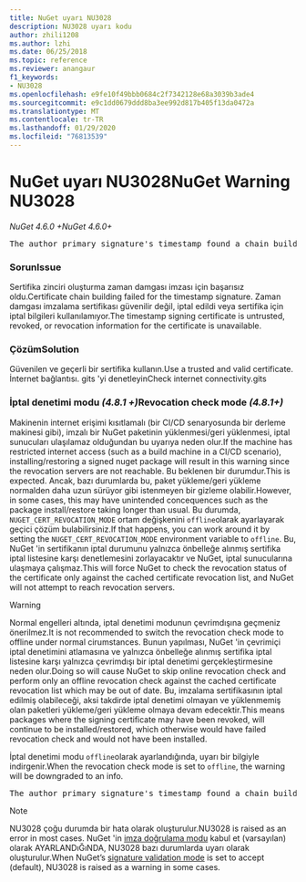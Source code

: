 ```yaml
---
title: NuGet uyarı NU3028
description: NU3028 uyarı kodu
author: zhili1208
ms.author: lzhi
ms.date: 06/25/2018
ms.topic: reference
ms.reviewer: anangaur
f1_keywords:
- NU3028
ms.openlocfilehash: e9fe10f49bbb0684c2f7342128e68a3039b3ade4
ms.sourcegitcommit: e9c1dd0679ddd8ba3ee992d817b405f13da0472a
ms.translationtype: MT
ms.contentlocale: tr-TR
ms.lasthandoff: 01/29/2020
ms.locfileid: "76813539"
---
```

# <a name="nuget-warning-nu3028"></a><span data-ttu-id="e2def-103">NuGet uyarı NU3028</span><span class="sxs-lookup"><span data-stu-id="e2def-103">NuGet Warning NU3028</span></span>

<span data-ttu-id="e2def-104">*NuGet 4.6.0 +*</span><span class="sxs-lookup"><span data-stu-id="e2def-104">*NuGet 4.6.0+*</span></span>

<pre>The author primary signature's timestamp found a chain building issue: The revocation function was unable to check revocation because the revocation server could not be reached. For more information, visit https://aka.ms/certificateRevocationMode</pre>

### <a name="issue"></a><span data-ttu-id="e2def-105">Sorun</span><span class="sxs-lookup"><span data-stu-id="e2def-105">Issue</span></span>
<span data-ttu-id="e2def-106">Sertifika zinciri oluşturma zaman damgası imzası için başarısız oldu.</span><span class="sxs-lookup"><span data-stu-id="e2def-106">Certificate chain building failed for the timestamp signature.</span></span> <span data-ttu-id="e2def-107">Zaman damgası imzalama sertifikası güvenilir değil, iptal edildi veya sertifika için iptal bilgileri kullanılamıyor.</span><span class="sxs-lookup"><span data-stu-id="e2def-107">The timestamp signing certificate is untrusted, revoked, or revocation information for the certificate is unavailable.</span></span>

### <a name="solution"></a><span data-ttu-id="e2def-108">Çözüm</span><span class="sxs-lookup"><span data-stu-id="e2def-108">Solution</span></span>
<span data-ttu-id="e2def-109">Güvenilen ve geçerli bir sertifika kullanın.</span><span class="sxs-lookup"><span data-stu-id="e2def-109">Use a trusted and valid certificate.</span></span> <span data-ttu-id="e2def-110">İnternet bağlantısı. gits 'yi denetleyin</span><span class="sxs-lookup"><span data-stu-id="e2def-110">Check internet connectivity.gits</span></span>

### <a name="revocation-check-mode-481"></a><span data-ttu-id="e2def-111">İptal denetimi modu *(4.8.1 +)*</span><span class="sxs-lookup"><span data-stu-id="e2def-111">Revocation check mode *(4.8.1+)*</span></span>
<span data-ttu-id="e2def-112">Makinenin internet erişimi kısıtlamalı (bir CI/CD senaryosunda bir derleme makinesi gibi), imzalı bir NuGet paketinin yüklenmesi/geri yüklenmesi, iptal sunucuları ulaşılamaz olduğundan bu uyarıya neden olur.</span><span class="sxs-lookup"><span data-stu-id="e2def-112">If the machine has restricted internet access (such as a build machine in a CI/CD scenario), installing/restoring a signed nuget package will result in this warning since the revocation servers are not reachable.</span></span> <span data-ttu-id="e2def-113">Bu beklenen bir durumdur.</span><span class="sxs-lookup"><span data-stu-id="e2def-113">This is expected.</span></span>
<span data-ttu-id="e2def-114">Ancak, bazı durumlarda bu, paket yükleme/geri yükleme normalden daha uzun sürüyor gibi istenmeyen bir gizleme olabilir.</span><span class="sxs-lookup"><span data-stu-id="e2def-114">However, in some cases, this may have unintended concequences such as the package install/restore taking longer than usual.</span></span> <span data-ttu-id="e2def-115">Bu durumda, `NUGET_CERT_REVOCATION_MODE` ortam değişkenini `offline`olarak ayarlayarak geçici çözüm bulabilirsiniz.</span><span class="sxs-lookup"><span data-stu-id="e2def-115">If that happens, you can work around it by setting the `NUGET_CERT_REVOCATION_MODE` environment variable to `offline`.</span></span> <span data-ttu-id="e2def-116">Bu, NuGet 'in sertifikanın iptal durumunu yalnızca önbelleğe alınmış sertifika iptal listesine karşı denetlemesini zorlayacaktır ve NuGet, iptal sunucularına ulaşmaya çalışmaz.</span><span class="sxs-lookup"><span data-stu-id="e2def-116">This will force NuGet to check the revocation status of the certificate only against the cached certificate revocation list, and NuGet will not attempt to reach revocation servers.</span></span>

> [!Warning]
> <span data-ttu-id="e2def-117">Normal engelleri altında, iptal denetimi modunun çevrimdışına geçmeniz önerilmez.</span><span class="sxs-lookup"><span data-stu-id="e2def-117">It is not recommended to switch the revocation check mode to offline under normal cirumstances.</span></span> <span data-ttu-id="e2def-118">Bunun yapılması, NuGet 'in çevrimiçi iptal denetimini atlamasına ve yalnızca önbelleğe alınmış sertifika iptal listesine karşı yalnızca çevrimdışı bir iptal denetimi gerçekleştirmesine neden olur.</span><span class="sxs-lookup"><span data-stu-id="e2def-118">Doing so will cause NuGet to skip online revocation check and perform only an offline revocation check against the cached certificate revocation list which may be out of date.</span></span> <span data-ttu-id="e2def-119">Bu, imzalama sertifikasının iptal edilmiş olabileceği, aksi takdirde iptal denetimi olmayan ve yüklenmemiş olan paketleri yükleme/geri yükleme olmaya devam edecektir.</span><span class="sxs-lookup"><span data-stu-id="e2def-119">This means packages where the signing certificate may have been revoked, will continue to be installed/restored, which otherwise would have failed revocation check and would not have been installed.</span></span>

<span data-ttu-id="e2def-120">İptal denetimi modu `offline`olarak ayarlandığında, uyarı bir bilgiyle indirgenir.</span><span class="sxs-lookup"><span data-stu-id="e2def-120">When the revocation check mode is set to `offline`, the warning will be downgraded to an info.</span></span>

<pre>The author primary signature's timestamp found a chain building issue: The revocation function was unable to check revocation because the certificate is not available in the cached certificate revocation list and NUGET_CERT_REVOCATION_MODE environment variable has been set to offline. For more information, visit https://aka.ms/certificateRevocationMode.</pre>

> [!Note]
> <span data-ttu-id="e2def-121">NU3028 çoğu durumda bir hata olarak oluşturulur.</span><span class="sxs-lookup"><span data-stu-id="e2def-121">NU3028 is raised as an error in most cases.</span></span> <span data-ttu-id="e2def-122">NuGet 'in [imza doğrulama modu](../../consume-packages/installing-signed-packages.md#configure-package-signature-requirements) kabul et (varsayılan) olarak AYARLANDıĞıNDA, NU3028 bazı durumlarda uyarı olarak oluşturulur.</span><span class="sxs-lookup"><span data-stu-id="e2def-122">When NuGet’s [signature validation mode](../../consume-packages/installing-signed-packages.md#configure-package-signature-requirements) is set to accept (default), NU3028 is raised as a warning in some cases.</span></span>
